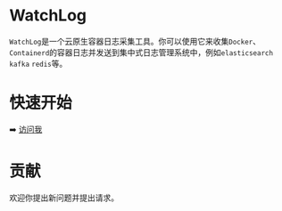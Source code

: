 WatchLog
========

`WatchLog`是一个云原生容器日志采集工具。你可以使用它来收集`Docker`、`Containerd`的容器日志并发送到集中式日志管理系统中，例如`elasticsearch` `kafka` `redis`等。

快速开始
========
➡️ [访问我](deploy/README.md)

贡献
========
欢迎你提出新问题并提出请求。